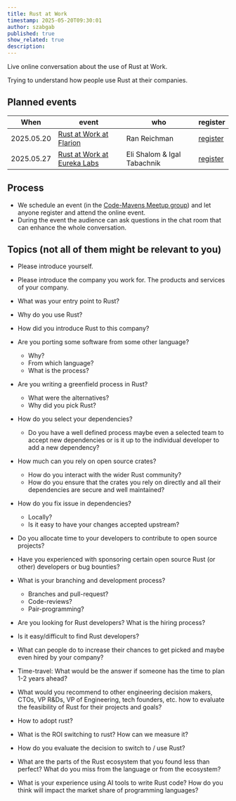 ```yaml
---
title: Rust at Work
timestamp: 2025-05-20T09:30:01
author: szabgab
published: true
show_related: true
description:
---
```


Live online conversation about the use of Rust at Work.

Trying to understand how people use Rust at their companies.

## Planned events

| When       | event                                                                                                                    |  who             | register                                                         |
| ---------- | ------------------------------------------------------------------------------------------------------------------------ | ---------------- | ---------------------------------------------------------------- |
| 2025.05.20 | [Rust at Work at Flarion](https://rust.code-maven.com/rust-at-work-flarion)                                              | Ran Reichman   | [register](https://www.meetup.com/code-mavens/events/307635734/) |
| 2025.05.27 | [Rust at Work at Eureka Labs](https://rust.code-maven.com/rust-at-work-eureka-labs)                                      | Eli Shalom & Igal Tabachnik | [register](https://www.meetup.com/code-mavens/events/307673680/) |


## Process

* We schedule an event (in the [Code-Mavens Meetup group](https://www.meetup.com/code-mavens/)) and let anyone register and attend the online event.
* During the event the audience can ask questions in the chat room that can enhance the whole conversation.


## Topics (not all of them might be relevant to you)

* Please introduce yourself.
* Please introduce the company you work for. The products and services of your company.

* What was  your entry point to Rust?
* Why do you use Rust?
* How did you introduce Rust to this company?
* Are you porting some software from some other language?
    * Why?
    * From which language?
    * What is the process?
* Are you writing a greenfield process in Rust?
    * What were the alternatives?
    * Why did you pick Rust?

* How do you select your dependencies?
    * Do you have a well defined process maybe even a selected team to accept new dependencies or is it up to the individual developer to add a new dependency?
* How much can you rely on open source crates?
    * How do you interact with the wider Rust community?
    * How do you ensure that the crates you rely on directly and all their dependencies are secure and well maintained?
* How do you fix issue in dependencies?
    * Locally?
    * Is it easy to have your changes accepted upstream?
* Do you allocate time to your developers to contribute to open source projects?
* Have you experienced with sponsoring certain open source Rust (or other) developers or bug bounties?

* What is your branching and development process?
	* Branches and pull-request?
	* Code-reviews?
	* Pair-programming?

* Are you looking for Rust developers? What is the hiring process?
* Is it easy/difficult to find Rust developers?
* What can people do  to increase their chances to get picked and maybe even hired by your company?
* Time-travel: What would be the answer if someone has the time to plan 1-2 years ahead?

* What would you recommend to other engineering decision makers, CTOs, VP R&Ds, VP of Engineering, tech founders, etc. how to evaluate the feasibility of Rust for their projects and goals?
* How to adopt rust?
* What is the ROI switching to rust? How can we measure it?

* How do you evaluate the decision to switch to / use Rust?
* What are the parts of the Rust ecosystem that you found less than perfect? What do you miss from the language or from the ecosystem?
* What is your experience using AI tools to write Rust code? How do you think will impact the market share of programming languages?



